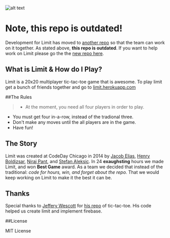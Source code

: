 ![alt text](https://raw.githubusercontent.com/the-next-2048/limit/master/app/img/logo.png "Limit")

# Note, this repo is outdated!

Development for Limit has moved to [another repo](http://github.com/the-next-2048/limit/) so that the team can work on it together. As stated above, **this repo is outdated**. If you want to help work on Limit please go the the [new repo here](http://github.com/the-next-2048/limit/).


## What is Limit & How do I Play?

Limit is a 20x20 multiplayer tic-tac-toe game that is awesome. To play limit get a bunch of friends together and go to [limit.herokuapp.com](http://limit.herokuapp.com)

##The Rules

> - At the moment, you need all four players in order to play.
- You must get four in-a-row, instead of the tradional three.
- Don't make any moves until the all players are in the game.
- Have fun!

## The Story

Limit was created at CodeDay Chicago in 2014 by [Jacob Elias](http://twitter.com/_jelias_), [Henry Boldizsar](http://twitter.com/henryboldi), [Niraj Pant](http://twitter.com/PantNiraj), and [Stefan Aleksic](http://twitter.com/stestefanfan). In 24 **exaughsting** hours we made Limit, and won **Best Game** award. As a team we decided that instead of the traditional: *code for hours, win, and forget about the repo.* That we would keep working on Limit to make it the best it can be.

## Thanks

Special thanks to [Jeffery Wescott](http://github.com/jeffreywescott) for [his repo](http://github.com/jeffreywescott/tictactoe-angularjs-firebase) of tic-tac-toe. His code helped us create limit and implement firebase.

##License

MIT License

